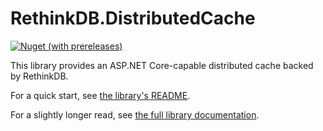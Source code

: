 # RethinkDB.DistributedCache

[![Nuget (with prereleases)][pkg-img]][pkg-url]

This library provides an ASP.NET Core-capable distributed cache backed by RethinkDB.

For a quick start, see [the library's README][lib].

For a slightly longer read, see [the full library documentation][proj].

[pkg-img]: https://img.shields.io/nuget/vpre/RethinkDB.DistributedCache
[pkg-url]: https://www.nuget.org/packages/RethinkDB.DistributedCache/
[lib]: https://github.com/bit-badger/RethinkDB.DistributedCache/blob/main/src/RethinkDB.DistributedCache/README.md
[proj]: https://bitbadger.solutions/open-source/rethinkdb-distributedcache/
